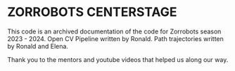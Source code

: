 # ZORROBOTS CENTERSTAGE
This code is an archived documentation of the code for Zorrobots season 2023 - 2024.
Open CV Pipeline written by Ronald.
Path trajectories written by Ronald and Elena.

Thank you to the mentors and youtube videos that helped us along our way.
